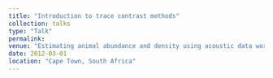 ```yaml
---
title: "Introduction to trace contrast methods"
collection: talks
type: "Talk"
permalink:
venue: "Estimating animal abundance and density using acoustic data workshop, University of Cape Town"
date: 2012-03-01
location: "Cape Town, South Africa"
---
```

